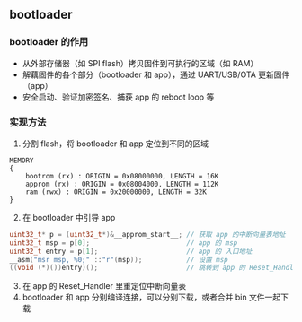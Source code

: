 ## bootloader

### bootloader 的作用

- 从外部存储器（如 SPI flash）拷贝固件到可执行的区域（如 RAM）
- 解藕固件的各个部分（bootloader 和 app），通过 UART/USB/OTA 更新固件（app）
- 安全启动、验证加密签名、捕获 app 的 reboot loop 等

### 实现方法

1. 分割 flash，将 bootloader 和 app 定位到不同的区域

```
MEMORY
{
    bootrom (rx) : ORIGIN = 0x08000000, LENGTH = 16K
    approm (rx) : ORIGIN = 0x08004000, LENGTH = 112K
    ram (rwx) : ORIGIN = 0x20000000, LENGTH = 32K
}
```

2. 在 bootloader 中引导 app

```c
uint32_t* p = (uint32_t*)&__approm_start__;	// 获取 app 的中断向量表地址
uint32_t msp = p[0];						// app 的 msp
uint32_t entry = p[1];						// app 的 入口地址
__asm("msr msp, %0;" ::"r"(msp)); 	 		// 设置 msp
((void (*)())entry)();             			// 跳转到 app 的 Reset_Handler
```

3. 在 app 的 Reset_Handler 里重定位中断向量表
4. bootloader 和 app 分别编译连接，可以分别下载，或者合并 bin 文件一起下载
